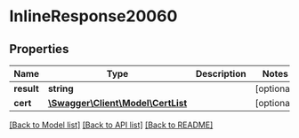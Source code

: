 # InlineResponse20060

## Properties
Name | Type | Description | Notes
------------ | ------------- | ------------- | -------------
**result** | **string** |  | [optional] 
**cert** | [**\Swagger\Client\Model\CertList**](CertList.md) |  | [optional] 

[[Back to Model list]](../README.md#documentation-for-models) [[Back to API list]](../README.md#documentation-for-api-endpoints) [[Back to README]](../README.md)

